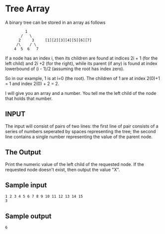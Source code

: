<!-- RATING: Easy -->
<!-- NAME: Tree Array -->
<!-- GENERATOR: generate.pl -->
# Tree Array

A binary tree can be stored in an array as follows

	         1
	       /   \
	      2     3     [1][2][3][4][5][6][7]
	     /\    / \
	    4  5  6   7
      
    
If a node has an index i, then its children are found at indices 2i + 1 (for the left child) and 2i +2 (for the right), while its parent (if any) is found at index lowerbound of (i - 1)/2 (assuming the root has index zero).

So in our example, 1 is at i=0 (the root). The children of 1 are at index 2(0)+1 = 1 and index 2(0) + 2 = 2.   
       
I will give you an array and a number. You tell me the left child of the node that holds that number.


## INPUT
The input will consist of pairs of two lines: the first line of pair consists of a series of numbers seperated by spaces representing the tree; the second line contains a single number representing the value of the parent node.

## The Output
Print the numeric value of the left child of the requested node. If the requested node doesn't exist, then output the value "X".

## Sample input
	1 2 3 4 5 6 7 8 9 10 11 12 13 14 15
	3

## Sample output
	6


